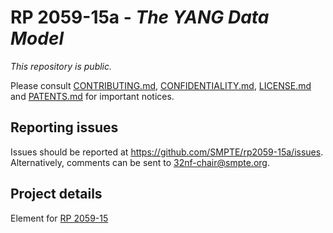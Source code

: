 # RP 2059-15a - _The YANG Data Model_

_This repository is public._ 

Please consult [CONTRIBUTING.md](./CONTRIBUTING.md), [CONFIDENTIALITY.md](./CONFIDENTIALITY.md), [LICENSE.md](./LICENSE.md) and [PATENTS.md](./PATENTS.md) for important notices.

## Reporting issues

Issues should be reported at <https://github.com/SMPTE/rp2059-15a/issues>. Alternatively, comments can be sent to 32nf-chair@smpte.org.

## Project details

Element for [RP 2059-15](https://github.com/SMPTE/rp2059-15) 